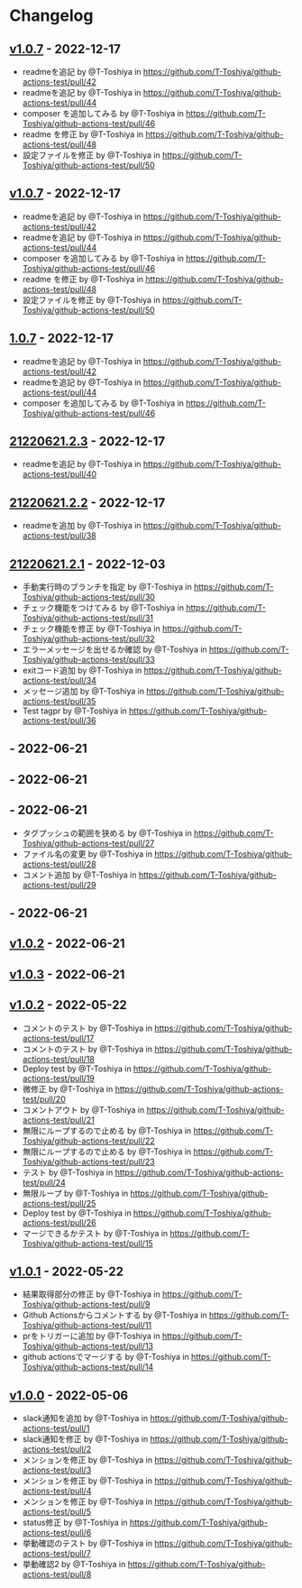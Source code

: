 # Changelog

## [v1.0.7](https://github.com/T-Toshiya/github-actions-test/compare/21220621.2.3...v1.0.7) - 2022-12-17
- readmeを追記 by @T-Toshiya in https://github.com/T-Toshiya/github-actions-test/pull/42
- readmeを追記 by @T-Toshiya in https://github.com/T-Toshiya/github-actions-test/pull/44
- composer を追加してみる by @T-Toshiya in https://github.com/T-Toshiya/github-actions-test/pull/46
- readme を修正 by @T-Toshiya in https://github.com/T-Toshiya/github-actions-test/pull/48
- 設定ファイルを修正 by @T-Toshiya in https://github.com/T-Toshiya/github-actions-test/pull/50

## [v1.0.7](https://github.com/T-Toshiya/github-actions-test/compare/21220621.2.3...v1.0.7) - 2022-12-17
- readmeを追記 by @T-Toshiya in https://github.com/T-Toshiya/github-actions-test/pull/42
- readmeを追記 by @T-Toshiya in https://github.com/T-Toshiya/github-actions-test/pull/44
- composer を追加してみる by @T-Toshiya in https://github.com/T-Toshiya/github-actions-test/pull/46
- readme を修正 by @T-Toshiya in https://github.com/T-Toshiya/github-actions-test/pull/48
- 設定ファイルを修正 by @T-Toshiya in https://github.com/T-Toshiya/github-actions-test/pull/50

## [1.0.7](https://github.com/T-Toshiya/github-actions-test/compare/21220621.2.3...1.0.7) - 2022-12-17
- readmeを追記 by @T-Toshiya in https://github.com/T-Toshiya/github-actions-test/pull/42
- readmeを追記 by @T-Toshiya in https://github.com/T-Toshiya/github-actions-test/pull/44
- composer を追加してみる by @T-Toshiya in https://github.com/T-Toshiya/github-actions-test/pull/46

## [21220621.2.3](https://github.com/T-Toshiya/github-actions-test/compare/21220621.2.2...21220621.2.3) - 2022-12-17
- readmeを追記 by @T-Toshiya in https://github.com/T-Toshiya/github-actions-test/pull/40

## [21220621.2.2](https://github.com/T-Toshiya/github-actions-test/compare/21220621.2.1...21220621.2.2) - 2022-12-17
- readmeを追加 by @T-Toshiya in https://github.com/T-Toshiya/github-actions-test/pull/38

## [21220621.2.1](https://github.com/T-Toshiya/github-actions-test/compare/21220621.2...21220621.2.1) - 2022-12-03
- 手動実行時のブランチを指定 by @T-Toshiya in https://github.com/T-Toshiya/github-actions-test/pull/30
- チェック機能をつけてみる by @T-Toshiya in https://github.com/T-Toshiya/github-actions-test/pull/31
- チェック機能を修正 by @T-Toshiya in https://github.com/T-Toshiya/github-actions-test/pull/32
- エラーメッセージを出せるか確認 by @T-Toshiya in https://github.com/T-Toshiya/github-actions-test/pull/33
- exitコード追加 by @T-Toshiya in https://github.com/T-Toshiya/github-actions-test/pull/34
- メッセージ追加 by @T-Toshiya in https://github.com/T-Toshiya/github-actions-test/pull/35
- Test tagpr by @T-Toshiya in https://github.com/T-Toshiya/github-actions-test/pull/36

## [](https://github.com/T-Toshiya/github-actions-test/compare/20220621.3...21220621.2) - 2022-06-21

## [](https://github.com/T-Toshiya/github-actions-test/compare/20220621.1...21220621.1) - 2022-06-21

## [](https://github.com/T-Toshiya/github-actions-test/compare/20220621.2...20220621.3) - 2022-06-21
- タグプッシュの範囲を狭める by @T-Toshiya in https://github.com/T-Toshiya/github-actions-test/pull/27
- ファイル名の変更 by @T-Toshiya in https://github.com/T-Toshiya/github-actions-test/pull/28
- コメント追加 by @T-Toshiya in https://github.com/T-Toshiya/github-actions-test/pull/29

## [](https://github.com/T-Toshiya/github-actions-test/compare/20220621.1...20220621.2) - 2022-06-21

## [v1.0.2](https://github.com/T-Toshiya/github-actions-test/compare/v1.0.2...20220621.1) - 2022-06-21

## [v1.0.3](https://github.com/T-Toshiya/github-actions-test/compare/v1.0.2...v1.0.3) - 2022-06-21

## [v1.0.2](https://github.com/T-Toshiya/github-actions-test/compare/v1.0.1...v1.0.2) - 2022-05-22
- コメントのテスト by @T-Toshiya in https://github.com/T-Toshiya/github-actions-test/pull/17
- コメントのテスト by @T-Toshiya in https://github.com/T-Toshiya/github-actions-test/pull/18
- Deploy test by @T-Toshiya in https://github.com/T-Toshiya/github-actions-test/pull/19
- 微修正 by @T-Toshiya in https://github.com/T-Toshiya/github-actions-test/pull/20
- コメントアウト by @T-Toshiya in https://github.com/T-Toshiya/github-actions-test/pull/21
- 無限にループするので止める by @T-Toshiya in https://github.com/T-Toshiya/github-actions-test/pull/22
- 無限にループするので止める by @T-Toshiya in https://github.com/T-Toshiya/github-actions-test/pull/23
- テスト by @T-Toshiya in https://github.com/T-Toshiya/github-actions-test/pull/24
- 無限ループ by @T-Toshiya in https://github.com/T-Toshiya/github-actions-test/pull/25
- Deploy test by @T-Toshiya in https://github.com/T-Toshiya/github-actions-test/pull/26
- マージできるかテスト by @T-Toshiya in https://github.com/T-Toshiya/github-actions-test/pull/15

## [v1.0.1](https://github.com/T-Toshiya/github-actions-test/compare/v1.0.0...v1.0.1) - 2022-05-22
- 結果取得部分の修正 by @T-Toshiya in https://github.com/T-Toshiya/github-actions-test/pull/9
- Github Actionsからコメントする by @T-Toshiya in https://github.com/T-Toshiya/github-actions-test/pull/11
- prをトリガーに追加 by @T-Toshiya in https://github.com/T-Toshiya/github-actions-test/pull/13
- github actionsでマージする by @T-Toshiya in https://github.com/T-Toshiya/github-actions-test/pull/14

## [v1.0.0](https://github.com/T-Toshiya/github-actions-test/commits/v1.0.0) - 2022-05-06
- slack通知を追加 by @T-Toshiya in https://github.com/T-Toshiya/github-actions-test/pull/1
- slack通知を修正 by @T-Toshiya in https://github.com/T-Toshiya/github-actions-test/pull/2
- メンションを修正 by @T-Toshiya in https://github.com/T-Toshiya/github-actions-test/pull/3
- メンションを修正 by @T-Toshiya in https://github.com/T-Toshiya/github-actions-test/pull/4
- メンションを修正 by @T-Toshiya in https://github.com/T-Toshiya/github-actions-test/pull/5
- status修正 by @T-Toshiya in https://github.com/T-Toshiya/github-actions-test/pull/6
- 挙動確認のテスト by @T-Toshiya in https://github.com/T-Toshiya/github-actions-test/pull/7
- 挙動確認2 by @T-Toshiya in https://github.com/T-Toshiya/github-actions-test/pull/8
